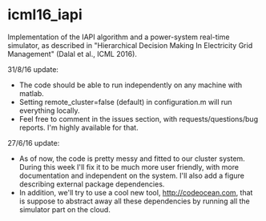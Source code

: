 # icml16_iapi
Implementation of the IAPI algorithm and a power-system real-time simulator, as described in "Hierarchical Decision Making In Electricity Grid Management" (Dalal et al., ICML 2016).

31/8/16 update: 
- The code should be able to run independently on any machine with matlab. 
- Setting remote_cluster=false (default) in configuration.m will run everything locally. 
- Feel free to comment in the issues section, with requests/questions/bug reports. I'm highly available for that.


27/6/16 update: 
- As of now, the code is pretty messy and fitted to our cluster system. During this week I'll fix it to be much more user friendly, with more documentation and independent on the system. I'll also add a figure describing external package dependencies.
- In addition, we'll try to use a cool new tool, http://codeocean.com, that is suppose to abstract away all these dependencies by running all the simulator part on the cloud. 
